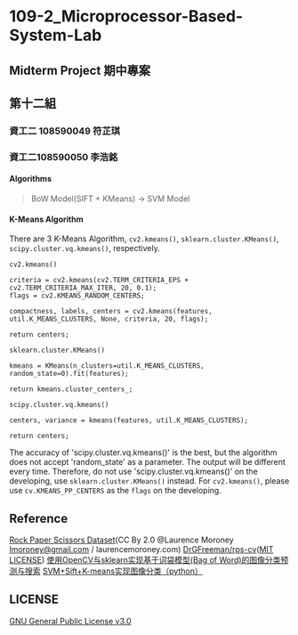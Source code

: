 # 109-2_Microprocessor-Based-System-Lab
## Midterm Project 期中專案

## 第十二組
### 資工二 108590049 符芷琪
### 資工二108590050 李浩銘

#### Algorithms
> BoW Model(SIFT + KMeans) -> SVM Model

#### K-Means Algorithm
There are 3 K-Means Algorithm, `cv2.kmeans()`, `sklearn.cluster.KMeans()`, `scipy.cluster.vq.kmeans()`, respectively.

`cv2.kmeans()`

    criteria = cv2.kmeans(cv2.TERM_CRITERIA_EPS + cv2.TERM_CRITERIA_MAX_ITER, 20, 0.1);
    flags = cv2.KMEANS_RANDOM_CENTERS;

    compactness, labels, centers = cv2.kmeans(features, util.K_MEANS_CLUSTERS, None, criteria, 20, flags);

    return centers;

`sklearn.cluster.KMeans()`

    kmeans = KMeans(n_clusters=util.K_MEANS_CLUSTERS, random_state=0).fit(features);

    return kmeans.cluster_centers_;

`scipy.cluster.vq.kmeans()`

    centers, variance = kmeans(features, util.K_MEANS_CLUSTERS);

    return centers;

The accuracy of 'scipy.cluster.vq.kmeans()' is the best, but the algorithm does not accept 'random_state' as a parameter.
The output will be different every time.
Therefore, do not use 'scipy.cluster.vq.kmeans()' on the developing, use `sklearn.cluster.KMeans()` instead.
For `cv2.kmeans()`, please use `cv.KMEANS_PP_CENTERS` as the `flags` on the developing.


## Reference
[Rock Paper Scissors Dataset](http://www.laurencemoroney.com/rock-paper-scissors-dataset/)(CC By 2.0 @Laurence Moroney lmoroney@gmail.com / laurencemoroney.com)
[DrGFreeman/rps-cv](https://github.com/DrGFreeman/rps-cv)([MIT LICENSE](https://github.com/DrGFreeman/rps-cv/blob/master/LICENSE))
[使用OpenCV与sklearn实现基于词袋模型(Bag of Word)的图像分类预测与搜索](https://cloud.tencent.com/developer/article/1165870)
[SVM+Sift+K-means实现图像分类（python）](https://blog.csdn.net/weixin_42486554/article/details/103732613)


## LICENSE
[GNU General Public License v3.0](./LICENSE)
